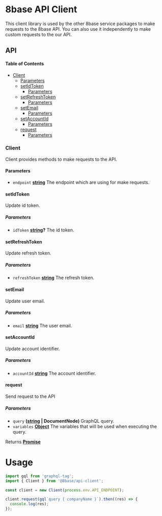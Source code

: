 # 8base API Client

This client library is used by the other 8base service packages to make requests to the 8base API. You can also use it independently to make custom requests to the our API.

## API

<!-- Generated by documentation.js. Update this documentation by updating the source code. -->

#### Table of Contents

-   [Client](#client)
    -   [Parameters](#parameters)
    -   [setIdToken](#setidtoken)
        -   [Parameters](#parameters-1)
    -   [setRefreshToken](#setrefreshtoken)
        -   [Parameters](#parameters-2)
    -   [setEmail](#setemail)
        -   [Parameters](#parameters-3)
    -   [setAccountId](#setaccountid)
        -   [Parameters](#parameters-4)
    -   [request](#request)
        -   [Parameters](#parameters-5)

### Client

Client provides methods to make requests to the API.

#### Parameters

-   `endpoint` **[string](https://developer.mozilla.org/docs/Web/JavaScript/Reference/Global_Objects/String)** The endpoint which are using for make requests.

#### setIdToken

Update id token.

##### Parameters

-   `idToken` **[string](https://developer.mozilla.org/docs/Web/JavaScript/Reference/Global_Objects/String)?** The id token.

#### setRefreshToken

Update refresh token.

##### Parameters

-   `refreshToken` **[string](https://developer.mozilla.org/docs/Web/JavaScript/Reference/Global_Objects/String)** The refresh token.

#### setEmail

Update user email.

##### Parameters

-   `email` **[string](https://developer.mozilla.org/docs/Web/JavaScript/Reference/Global_Objects/String)** The user email.

#### setAccountId

Update account identifier.

##### Parameters

-   `accountId` **[string](https://developer.mozilla.org/docs/Web/JavaScript/Reference/Global_Objects/String)** The account identifier.

#### request

Send request to the API

##### Parameters

-   `query` **([string](https://developer.mozilla.org/docs/Web/JavaScript/Reference/Global_Objects/String) | DocumentNode)** GraphQL query.
-   `variables` **[Object](https://developer.mozilla.org/docs/Web/JavaScript/Reference/Global_Objects/Object)** The variables that will be used when executing the query.

Returns **[Promise](https://developer.mozilla.org/docs/Web/JavaScript/Reference/Global_Objects/Promise)** 

# Usage

```js
import gql from 'graphql-tag';
import { Client } from '@8base/api-client';

const client = new Client(process.env.API_ENDPOINT);

client.request(gql`query { companyName }`).then((res) => {
  console.log(res);
});
```
